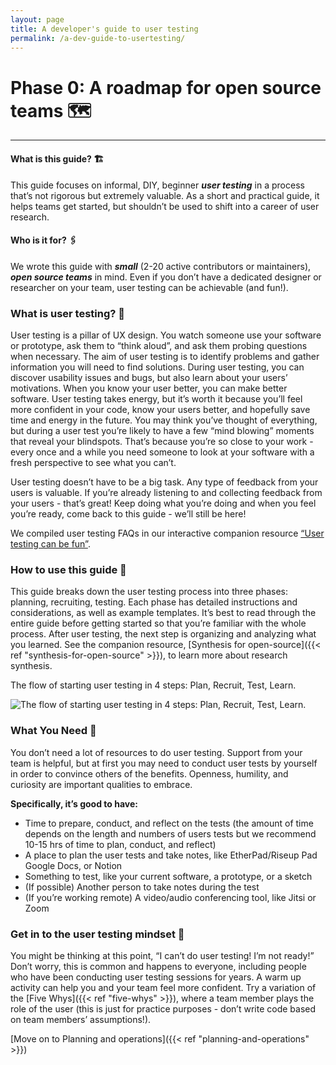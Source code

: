 ```yaml
---
layout: page
title: A developer's guide to user testing
permalink: /a-dev-guide-to-usertesting/
---
```



# Phase 0: A roadmap for open source teams 🗺️ 
---

#### What is this guide? 🏗️
This guide focuses on informal, DIY, beginner ***user testing*** in a process that’s not rigorous but extremely valuable. As a short and practical guide, it helps teams get started, but shouldn’t be used to shift into a career of user research. 

#### Who is it for? 🖇️
We wrote this guide with ***small*** (2-20 active contributors or maintainers), ***open source teams*** in mind. Even if you don’t have a dedicated designer or researcher on your team, user testing can be achievable (and fun!). 


### What is user testing? 👥

User testing is a pillar of UX design. You watch someone use your software or prototype, ask them to “think aloud”, and ask them probing questions when necessary. The aim of user testing is to identify problems and gather information you will need to find solutions. During user testing, you can discover usability issues and bugs, but also learn about your users’ motivations. When you know your user better, you can make better software. User testing takes energy, but it’s worth it because you’ll feel more confident in your code, know your users better, and hopefully save time and energy in the future. You may think you’ve thought of everything, but during a user test you’re likely to have a few “mind blowing” moments that reveal your blindspots. That’s because you’re so close to your work - every once and a while you need someone to look at your software with a fresh perspective to see what you can’t.  

User testing doesn’t have to be a big task. Any type of feedback from your users is valuable. If you’re already listening to and collecting feedback from your users - that’s great! Keep doing what you’re doing and when you feel you’re ready, come back to this guide - we’ll still be here!

We compiled user testing FAQs in our interactive companion resource [“User testing can be fun”](https://usable.itch.io/user-testing-can-be-fun-a-guide-for-oss-developers-and-tool-teams-on-how-to-user). 

### How to use this guide 🦮

This guide breaks down the user testing process into three phases: planning, recruiting, testing. Each phase has detailed instructions and considerations, as well as example templates. It’s best to read through the entire guide before getting started so that you’re familiar with the whole process. After user testing, the next step is organizing and analyzing what you learned. See the companion resource, [Synthesis for open-source]({{< ref "synthesis-for-open-source" >}}), to learn more about research synthesis. 

The flow of starting user testing in 4 steps: Plan, Recruit, Test, Learn.

![The flow of starting user testing in 4 steps: Plan, Recruit, Test, Learn.](https://raw.githubusercontent.com/sprblm/devs-guide-to/main/static/number-plan2.png "The flow of starting user testing")


### What You Need 📝
You don’t need a lot of resources to do user testing. Support from your team is helpful, but at first you may need to conduct user tests by yourself in order to convince others of the benefits. Openness, humility, and curiosity are important qualities to embrace. 

**Specifically, it’s good to have:**
- Time to prepare, conduct, and reflect on the tests (the amount of time depends on the length and numbers of users tests but we recommend 10-15 hrs of time to plan, conduct, and reflect)
- A place to plan the user tests and take notes, like EtherPad/Riseup Pad Google Docs, or Notion 
- Something to test, like your current software, a prototype, or a sketch
- (If possible) Another person to take notes during the test 
- (If you’re working remote) A video/audio conferencing tool, like Jitsi or Zoom

### Get in to the user testing mindset 🧠
You might be thinking at this point, “I can’t do user testing! I’m not ready!” Don’t worry, this is common and happens to everyone, including people who have been conducting user testing sessions for years. A warm up activity can help you and your team feel more confident. Try a variation of the [Five Whys]({{< ref "five-whys" >}}), where a team member plays the role of the user (this is just for practice purposes - don’t write code based on team members’ assumptions!).

[Move on to Planning and operations]({{< ref "planning-and-operations" >}})

